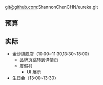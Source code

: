
git@github.com:ShannonChenCHN/eureka.git


## 预算


## 实际


- 金沙旗舰店（10:00~11:30,13:30~18:00）
  - 品牌页跳转到详情页
  - 度假村
    - UI 展示
- 生日会（13:00~13:30）